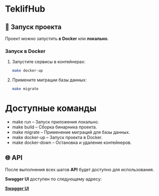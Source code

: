 # TeklifHub

## 🚀 **Запуск проекта**

Проект можно запустить **в Docker** или **локально**.

### Запуск в Docker

1. Запустите сервисы в контейнерах:

   ```bash
   make docker-up

2. Примените миграции базы данных:

   ```bash
   make migrate
   

# **Доступные команды**
- make run – Запуск приложения локально.
- make build – Сборка бинарника проекта.
- make migrate – Применение миграций для базы данных.
- make docker-up – Запуск проекта в Docker.
- make docker-down – Остановка и удаление контейнеров.


## 🌐 **API**

После выполнения всех шагов **API** будет доступно для использования.

**Swagger UI** доступен по следующему адресу:

[**Swagger UI**](http://localhost:8080/swagger/index.html#/offers/post_offers)
